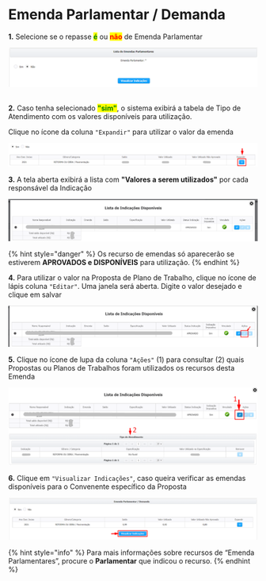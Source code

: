# Emenda Parlamentar / Demanda

**1.** Selecione se o repasse <mark style="color:green;">**é**</mark> ou <mark style="color:red;">**não**</mark> de Emenda Parlamentar

![](<../../../../.gitbook/assets/image (275).png>)

\
**2.** Caso tenha selecionado <mark style="color:green;">**"sim"**</mark>, o sistema exibirá a tabela de Tipo de Atendimento com os valores disponíveis para utilização.

Clique no ícone da coluna `"Expandir"` para utilizar o valor da emenda

![](<../../../../.gitbook/assets/image (18).png>)

**3.** A tela aberta exibirá a lista com **"Valores a serem utilizados"** por cada responsável da Indicação

![](<../../../../.gitbook/assets/image (9).png>)

{% hint style="danger" %}
Os recurso de emendas só aparecerão se estiverem **APROVADOS e DISPONÍVEIS** para utilização.&#x20;
{% endhint %}


**4.** Para utilizar o valor na Proposta de Plano de Trabalho, clique no ícone de lápis coluna `"Editar"`. Uma janela será aberta. Digite o valor desejado e clique em salvar

![](<../../../../.gitbook/assets/image (83).png>)

**5.** Clique no ícone de lupa da coluna `"Ações"` (1) para consultar (2) quais Propostas ou Planos de Trabalhos foram utilizados os recursos desta Emenda

![](<../../../../.gitbook/assets/image (39).png>)

**6.** Clique em `"Visualizar Indicações"`, caso queira verificar as emendas disponíveis para o Convenente específico da Proposta

![](<../../../../.gitbook/assets/image (48).png>)

{% hint style="info" %}
Para mais informações sobre recursos de “Emenda Parlamentares”, procure o **Parlamentar** que indicou o recurso.
{% endhint %}
